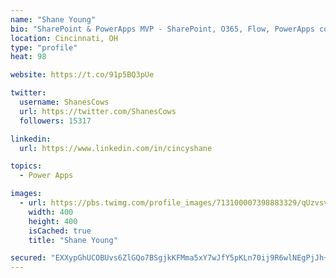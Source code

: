 ```yaml
---
name: "Shane Young"
bio: "SharePoint & PowerApps MVP - SharePoint, O365, Flow, PowerApps consulting? @PowerApps911 | Pure Snark? You found it."
location: Cincinnati, OH
type: "profile"
heat: 98

website: https://t.co/91p5BQ3pUe

twitter:
  username: ShanesCows
  url: https://twitter.com/ShanesCows
  followers: 15317

linkedin:
  url: https://www.linkedin.com/in/cincyshane

topics:
  - Power Apps

images:
  - url: https://pbs.twimg.com/profile_images/713100007398883329/qUzvsvQ3_400x400.jpg
    width: 400
    height: 400
    isCached: true
    title: "Shane Young"

secured: "EXXypGhUCOBUvs6ZlGQo7BSgjkKFMma5xY7wJfY5pKLn70ij9R6wlNEgPjJh+z7N6BYJqE+HClUhsvb6mqh3eqvSbmUC64rSkuXwRrnhNoJuKSdLW3zainA9nHZiI4b7koGy52iQNe15OT3fAcIcIpC8FpzqRI2HB1kMP3JUikuJRs9LHnXgZtlRDAGHguXl7KFjDGQ1srbd9sz9Bu+B+DfnB3JModsxH2Wd497s+N+L92NqKftxG0YldGgXOz9v/ZXJ2ASy5FlSaHUBIpyzL9DVvGHiSDAVBEOY0y1XsINyr0gbw40Y/GC6eOKTpgtHsiUMDjIlNaqC1VwFe9VifXTZQbVX8rKdtamnZoVrCa+UyM3mmUkHJl1f0bLDOoWomt+NgQmSuaTTzWEdYHlL06mmp6RLDRR1YsIgtGQNsuc=;9Zn5pZdrnp3A9aBktnykww=="
---
```


